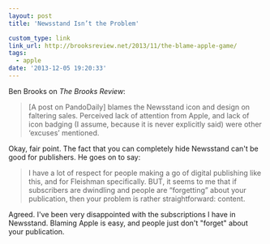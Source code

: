 ```yaml
---
layout: post
title: 'Newsstand Isn’t the Problem'

custom_type: link
link_url: http://brooksreview.net/2013/11/the-blame-apple-game/
tags:
  - apple
date: '2013-12-05 19:20:33'
---
```

Ben Brooks on *The Brooks Review*:

>[A post on PandoDaily] blames the Newsstand icon and design on faltering sales. Perceived lack of attention from Apple, and lack of icon badging (I assume, because it is never explicitly said) were other ‘excuses’ mentioned.

Okay, fair point. The fact that you can completely hide Newsstand can't be good for publishers. He goes on to say:

>I have a lot of respect for people making a go of digital publishing like this, and for Fleishman specifically. BUT, it seems to me that if subscribers are dwindling and people are “forgetting” about your publication, then your problem is rather straightforward: content.

Agreed. I've been very disappointed with the subscriptions I have in Newsstand. Blaming Apple is easy, and people just don't "forget" about your publication.
